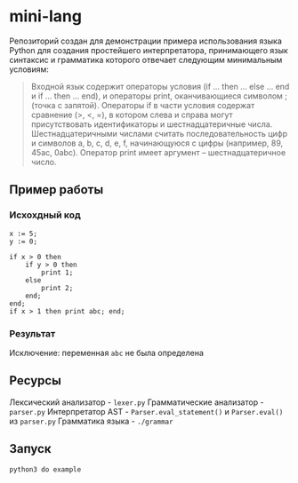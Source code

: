 # mini-lang
Репозиторий создан для демонстрации примера использования языка Python для создания
простейшего интерпретатора, принимающего язык синтаксис и грамматика которого
отвечает следующим минимальным условиям:

>Входной язык содержит операторы условия (if ... then ... else ... end и if ... then ... end), и операторы print,
оканчивающиеся символом ; (точка с запятой). Операторы if в части условия содержат сравнение (>, <, =),
в котором слева и справа могут присутствовать идентификаторы и шестнадцатеричные числа.
Шестнадцатеричными числами считать последовательность цифр и символов a, b, c, d, e, f, начинающуюся
с цифры (например, 89, 45ac, 0abc). Оператор print имеет аргумент – шестнадцатеричное число.

## Пример работы

### Исхохдный код

```
x := 5;
y := 0;

if x > 0 then
    if y > 0 then
        print 1;
    else
        print 2;
    end;
end;
if x > 1 then print abc; end;
```

### Результат
Исключение: переменная `abc` не была определена

## Ресурсы

Лексический анализатор - `lexer.py`
Грамматические анализатор - `parser.py`
Интерпретатор AST - `Parser.eval_statement()` и `Parser.eval()` из `parser.py`
Грамматика языка - `./grammar`

## Запуск

```
python3 do example
```
